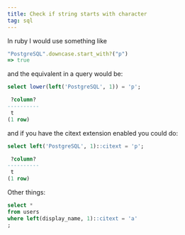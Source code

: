 ```yaml
---
title: Check if string starts with character
tag: sql
---
```


In ruby I would use something like 
```ruby
"PostgreSQL".downcase.start_with?("p")
=> true
```

and the equivalent in a query would be:

```sql
select lower(left('PostgreSQL', 1)) = 'p';

 ?column?
----------
 t
(1 row)
```

and if you have the citext extension enabled you could do:

```sql
select left('PostgreSQL', 1)::citext = 'p';

 ?column?
----------
 t
(1 row)
```

Other things:
```sql
select *
from users
where left(display_name, 1)::citext = 'a'
;
```
